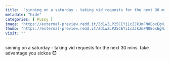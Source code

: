 ```yaml
---
title:  "sinning on a saturday - taking vid requests for the next 30 mins. take advantage you sickos 😈"
metadate: "hide"
categories: [ Pussy ]
image: "https://external-preview.redd.it/Zd1wZLP25CEYi1cZJkJmFN0EoxEgNJX05vKYo2yzyoQ.jpg?auto=webp&s=506b9333efba43db8f4dab8129785c8eaa8eba9f"
thumb: "https://external-preview.redd.it/Zd1wZLP25CEYi1cZJkJmFN0EoxEgNJX05vKYo2yzyoQ.jpg?width=1080&crop=smart&auto=webp&s=47c5cea3bd2a7d350a0ba6ca93a002500fb7923a"
visit: ""
---
```

sinning on a saturday - taking vid requests for the next 30 mins. take advantage you sickos 😈
